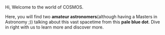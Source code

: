 Hi, Welcome to the world of COSMOS.

Here, you will find two **amateur astronomers**(although having a Masters in Astronomy ;)) talking about this vast spacetime from this **pale blue dot**. Dive in right with us to learn more and discover more.

